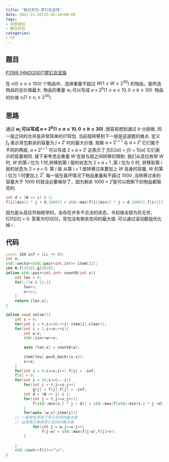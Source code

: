 ```yaml
---
title: "数位背包-梦幻岛宝珠"
date: 2022-11-26T23:45:14+08:00
tags:
- 动态规划
- 数位背包
categories:
- CP
---
```


## 题目
[P3188 [HNOI2007]梦幻岛宝珠](https://www.luogu.com.cn/problem/P3188)

  在 $n(0\leq n \leq 100)$ 个物品中，选择重量不超过 $W(1\leq W \leq 2^{30})$ 的物品，是所选物品的总价值最大.
  物品的重量 $w_i$ 可以写成 $a \times 2^{b} (1\leq a \leq 10,0\leq b \leq 30)$.
  物品的价值 $v_i(1\leq v_i \leq 2^{30})$.
## 思路
  通过 **$w_i$ 可以写成 $a \times 2^{b} (1\leq a \leq 10,0\leq b \leq 30)$** ,很容易想到通过 $b$ 分层做, 同一层之间的合并是非常简单的01背包.
  当前层转移到下一层是这道题的难点.
  定义 $f_{ij}$ 表示背包剩余的容量为 $j \times 2^i$ 时的最大价值.
  观察 $a \times 2^{i+1}$ 与 $a \times 2^ i$ 它们属于不同的两层, $a \times 2^{i+1}$ 可以写成 $2 \times a \times 2^i$ 这表示了 $f[i][2a] = f[i+1][a]$ 它们表示的容量相同.
  接下来考虑总重量 $W$ 在层与层之间转移的限制.
  我们从高位枚举 $W$ 时, $W$ 的第 $i$ 位为 1 时,转移到第 $i$ 层的状态为 $2 \times a + 1$ ,第 $i$ 位为 0 时, 转移到第 $i$ 层的状态为 $2 \times a + 0$.
  第 $i$ 层 从第 $i+1$ 层转移过来要加上 $W$ 自身的容量, $W$ 的第 $i$ 位为 1 时要加上 $2^i$.
  每一层在最坏情况下物品重量和不超过 1000 ,当转移过来的容量大于 1000 时就没必要保存了，因为剩余 $1000 \times 2^i$是可以把剩下的物品都取完的.
~~~c++
int d = (W >> i) & 1;
f[i][min(2 * j + d,1000)] = std::max(f[i][min(2 * j + d,1000)],f[i+1][j]);
~~~
  因为是从高位开始枚举的，会存在许多不合法的状态，令初值全部为负无穷，f[31][0] = 0.
  答案为f[0][0]，背包没有剩余空间的最大值.
  可以通过滚动数组优化掉 $i$ .
## 代码

~~~C++
const i64 inf = 1LL << 60;
int n;
std::vector<std::pair<int,int>> item[32];
i64 W,f[2010],g[2010];
inline std::pair<int,int> count0(int x){
    int lev = 0;
    for(;!(x & 1);){
        lev++;
        x>>=1;
    }
    return {lev,x};
}

inline void solve(){
    int s = 0;
    for(int i = 0;i<=30;++i) item[i].clear();
    for(int i = 1;i<=n;++i){
        int w,v;
        std::cin>>w>>v;
       
        auto [lev,x] = count0(w);
        
        item[lev].push_back({x,v});
        s+=x;
    }
    for(int i = 0;i<=s;i++) f[i] = -inf;
    f[0] = 0;
    for(int i = 30;i>=0;--i){
        for(int j = 0;j<=s;j++)
            g[j] = f[j],f[j] = -inf;
        int d = (W >> i) & 1;
        for(int j = 0;j<=s;j++){
            f[std::min(s,2 * j + d)] = std::max(f[std::min(s,2 * j +d)],g[j]);
        }
        for(auto [w,v]:item[i]){
	// 一般背包求用了多少空间的最大值
	// 这里表示剩余多少空间的最大值
            for(int j = w;j<=s;j++)
                f[j-w] = std::max(f[j-w],f[j]+v);
        }
       
    }
    std::cout<<f[0]<<"\n";
}
~~~
